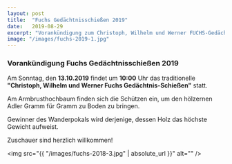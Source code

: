 ```yaml
---
layout: post
title:  "Fuchs Gedächtnisschießen 2019"
date:   2019-08-29
excerpt: "Vorankündigung zum Christoph, Wilhelm und Werner FUCHS-Gedächtnis-Schiessen"
image: "/images/fuchs-2019-1.jpg"
---
```


### Vorankündigung Fuchs Gedächtnisschießen 2019

Am Sonntag, den **13.10.2019** findet um **10:00** Uhr das traditionelle **"Christoph, Wilhelm und Werner Fuchs Gedächtnis-Schießen"** statt.

Am Armbrusthochbaum finden sich die Schützen ein, um den hölzernen Adler Gramm für Gramm zu Boden zu bringen.

Gewinner des Wanderpokals wird derjenige, dessen Holz das höchste Gewicht aufweist.

Zuschauer sind herzlich willkommen!

<span class="image fit"><img src="{{ "/images/fuchs-2018-3.jpg" | absolute_url }}" alt="" /></span>
